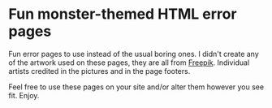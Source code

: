 # Fun monster-themed HTML error pages

Fun error pages to use instead of the usual boring ones.  I didn't create any of the artwork used on these pages, they are all from [Freepik](http://www.freepik.com).  Individual artists credited in the pictures and in the page footers.

Feel free to use these pages on your site and/or alter them however you see fit.  Enjoy.
